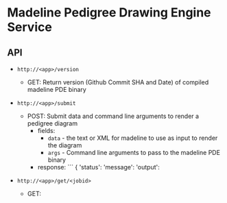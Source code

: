 # Madeline Pedigree Drawing Engine Service

## API

- `http://<app>/version`
  - GET: Return version (Github Commit SHA and Date) of compiled madeline PDE binary

- `http://<app>/submit`
  - POST: Submit data and command line arguments to render a pedigree diagram
    - fields:
      - `data` - the text or XML for madeline to use as input to render the diagram
      - `args` - Command line arguments to pass to the madeline PDE binary
    - response: ```
      { 'status':
        'message':
        'output':

- `http://<app>/get/<jobid>`
  - GET:
